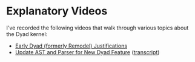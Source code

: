 # Explanatory Videos

I've recorded the following videos that walk through various topics
about the Dyad kernel:

- [Early Dyad (formerly Remodel) Justifications](https://drive.google.com/file/d/1G9SRR5g-Dk-qmYNi1penUVKyJpfq2mas/view?usp=drive_link)
- [Update AST and Parser for New Dyad Feature](https://drive.google.com/file/d/1IqiuQlZLqzZWEcRJIzxQ0aLysmHm2DPK/view?usp=drive_link) ([transcript](https://docs.google.com/document/d/1GR-NynL_zOoewWV8e-pOeTvq1hwxjVYrYO8Di6SQFBQ/edit?usp=drive_link))
